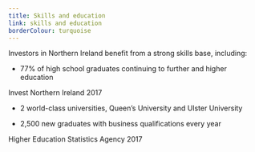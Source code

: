 ```yaml
---
title: Skills and education
link: skills and education
borderColour: turquoise
---
```

Investors in Northern Ireland benefit from a strong skills base, including:

- 77% of high school graduates continuing to further and higher education
<div class="region--small-text"><p>Invest Northern Ireland 2017</p></div>

- 2 world-class universities, Queen’s University and Ulster University

- 2,500 new graduates with business qualifications every year
<div class="region--small-text"><p>Higher Education Statistics Agency 2017</p></div>